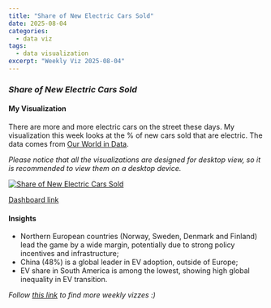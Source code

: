 ```yaml
---
title: "Share of New Electric Cars Sold"
date: 2025-08-04
categories:
  - data viz
tags:
  - data visualization
excerpt: "Weekly Viz 2025-08-04"
---
```


### *Share of New Electric Cars Sold*


#### My Visualization

There are more and more electric cars on the street these days. My visualization this week looks at the % of new cars sold that are electric. The data comes from [Our World in Data](https://ourworldindata.org/grapher/electric-car-sales-share?tab=discrete-bar&time=latest&country=NOR~SWE~DNK~FIN~CHN~NLD~BEL~ISL~PRT~GBR~CHE~FRA~AUT~OWID_EUR~OWID_WRL~ISR~DEU~CAN~AUS~GRC~NZL~ESP~TUR~USA~KOR~ITA~BRA~POL~JPN~MEX~IND~CHL).        

*Please notice that all the visualizations are designed for desktop view, so it is recommended to view them on a desktop device.*  

<div class='tableauPlaceholder' id='viz1754375899854' style='position: relative'>
  <noscript><a href='#'>
    <img alt='Share of New Electric Cars Sold ' src='https:&#47;&#47;public.tableau.com&#47;static&#47;images&#47;20&#47;20250804ShareofNewElectricCarsSold&#47;ShareofNewElectricCarsSold&#47;1_rss.png' style='border: none' />
  </a></noscript>
  <object class='tableauViz'  style='display:none;'>
    <param name='host_url' value='https%3A%2F%2Fpublic.tableau.com%2F' />
    <param name='embed_code_version' value='3' />
    <param name='site_root' value='' />
    <param name='name' value='20250804ShareofNewElectricCarsSold&#47;ShareofNewElectricCarsSold' />
    <param name='tabs' value='no' />
    <param name='toolbar' value='yes' />
    <param name='static_image' value='https:&#47;&#47;public.tableau.com&#47;static&#47;images&#47;20&#47;20250804ShareofNewElectricCarsSold&#47;ShareofNewElectricCarsSold&#47;1.png' />
    <param name='animate_transition' value='yes' />
    <param name='display_static_image' value='yes' />
    <param name='display_spinner' value='yes' />
    <param name='display_overlay' value='yes' />
    <param name='display_count' value='yes' />
    <param name='language' value='en-US' />
  </object></div>            
  <script type='text/javascript'>          
    var divElement = document.getElementById('viz1754375899854');      
    var vizElement = divElement.getElementsByTagName('object')[0];        
    if ( divElement.offsetWidth > 800 ) { vizElement.style.minWidth='420px';vizElement.style.maxWidth='650px';vizElement.style.width='100%';vizElement.style.minHeight='587px';vizElement.style.maxHeight='887px';vizElement.style.height=(divElement.offsetWidth*0.75)+'px';} else if ( divElement.offsetWidth > 500 ) { vizElement.style.minWidth='420px';vizElement.style.maxWidth='650px';vizElement.style.width='100%';vizElement.style.minHeight='587px';vizElement.style.maxHeight='887px';vizElement.style.height=(divElement.offsetWidth*0.75)+'px';} else { vizElement.style.width='100%';vizElement.style.height='727px';}    
    var scriptElement = document.createElement('script');                
    scriptElement.src = 'https://public.tableau.com/javascripts/api/viz_v1.js';     
    vizElement.parentNode.insertBefore(scriptElement, vizElement);        
  </script>

[Dashboard link](https://public.tableau.com/views/20250804ShareofNewElectricCarsSold/ShareofNewElectricCarsSold?:language=en-US&:sid=&:redirect=auth&:display_count=n&:origin=viz_share_link)

#### Insights
* Northern European countries (Norway, Sweden, Denmark and Finland) lead the game by a wide margin, potentially due to strong policy incentives and infrastructure;
* China (48%) is a global leader in EV adoption, outside of Europe;
* EV share in South America is among the lowest, showing high global inequality in EV transition.   

*Follow [this link](https://yudong-94.github.io/personal-website/data%20viz/WeeklyViz2025/) to find more weekly vizzes :)*
